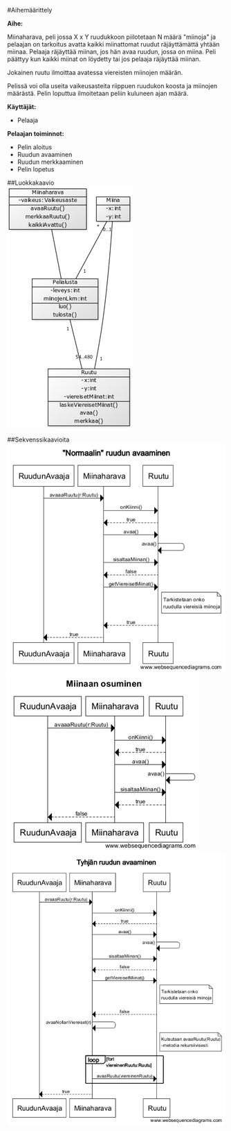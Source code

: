 ﻿#Aihemäärittely

**Aihe:**

Miinaharava, peli jossa X x Y ruudukkoon piilotetaan N määrä "miinoja" ja pelaajan on tarkoitus avatta kaikki miinattomat ruudut räjäyttämättä yhtään miinaa.
Pelaaja räjäyttää miinan, jos hän avaa ruudun, jossa on miina. Peli päättyy kun kaikki miinat on löydetty tai jos pelaaja räjäyttää miinan.

Jokainen ruutu ilmoittaa avatessa viereisten miinojen määrän.

Pelissä voi olla useita vaikeusasteita riippuen ruudukon koosta ja miinojen määrästä. Pelin loputtua ilmoitetaan peliin kuluneen ajan määrä.


**Käyttäjät:**

- Pelaaja


**Pelaajan toiminnot:**

- Pelin aloitus
- Ruudun avaaminen
- Ruudun merkkaaminen
- Pelin lopetus

##Luokkakaavio  
![alt text](luokkakaavio.png)  

##Sekvenssikaavioita  
![alt text](normaalinRuudunAvaaminen.png)  
![alt text](miinaanOsuminen.png)  
![alt text](tyhjanRuudunAvaaminen.png)  